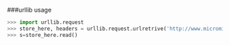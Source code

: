 ###urllib usage
```python
>>> import urllib.request
>>> store_here, headers = urllib.request.urlretrive('http://www.micromind.com/stuy') # to store it somewhere
>>> s=store_here.read()
```
